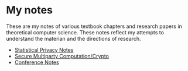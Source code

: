 <div class=container>

  
# My notes

These are my notes of various textbook chapters and research papers in
theoretical computer science. These notes reflect my attempts to understand the materian and 
the directions of research.

* [Statistical Privacy Notes](./DifferentialPrivacyMain)
* [Secure Multiparty Computation/Crypto](./Crypto/)
* [Conference Notes](./conferences/)

<div class=container>
